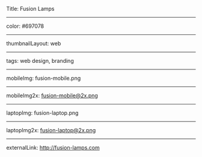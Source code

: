 Title: Fusion Lamps

----

color: #697078

----

thumbnailLayout: web

----

tags: web design, branding

----

mobileImg: fusion-mobile.png

----

mobileImg2x: fusion-mobile@2x.png

----

laptopImg: fusion-laptop.png

----

laptopImg2x: fusion-laptop@2x.png

----

externalLink: http://fusion-lamps.com
